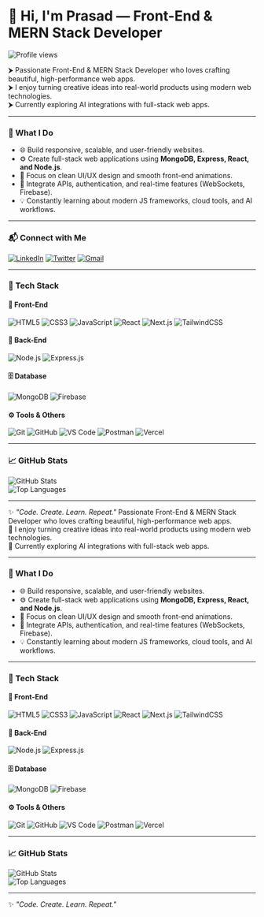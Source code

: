 # 👋 Hi, I'm Prasad — Front-End & MERN Stack Developer

![Profile views](https://komarev.com/ghpvc/?username=YourGitHubUsername&label=Profile%20views&color=0e75b6&style=flat)

⮞ Passionate Front-End & MERN Stack Developer who loves crafting beautiful, high-performance web apps.  
⮞ I enjoy turning creative ideas into real-world products using modern web technologies.  
⮞ Currently exploring AI integrations with full-stack web apps.  

---

### 🧠 What I Do

- 🌐 Build responsive, scalable, and user-friendly websites.  
- ⚙️ Create full-stack web applications using **MongoDB, Express, React, and Node.js**.  
- 🎨 Focus on clean UI/UX design and smooth front-end animations.  
- 🧩 Integrate APIs, authentication, and real-time features (WebSockets, Firebase).  
- 💡 Constantly learning about modern JS frameworks, cloud tools, and AI workflows.  

---

### 📬 Connect with Me

[![LinkedIn](https://img.shields.io/badge/LinkedIn-0A66C2?style=for-the-badge&logo=linkedin&logoColor=white)](https://linkedin.com/in/prasadborase)
[![Twitter](https://img.shields.io/badge/Twitter-1DA1F2?style=for-the-badge&logo=twitter&logoColor=white)](https://twitter.com/@prad_8)
[![Gmail](https://img.shields.io/badge/Gmail-D14836?style=for-the-badge&logo=gmail&logoColor=white)](mailto:prasadborse433@gmail.com)

---

### 🧰 Tech Stack

#### 🚀 Front-End
![HTML5](https://img.shields.io/badge/HTML5-E34F26?style=for-the-badge&logo=html5&logoColor=white)
![CSS3](https://img.shields.io/badge/CSS3-1572B6?style=for-the-badge&logo=css3&logoColor=white)
![JavaScript](https://img.shields.io/badge/JavaScript-F7DF1E?style=for-the-badge&logo=javascript&logoColor=black)
![React](https://img.shields.io/badge/React-20232A?style=for-the-badge&logo=react&logoColor=61DAFB)
![Next.js](https://img.shields.io/badge/Next.js-000000?style=for-the-badge&logo=nextdotjs&logoColor=white)
![TailwindCSS](https://img.shields.io/badge/TailwindCSS-06B6D4?style=for-the-badge&logo=tailwindcss&logoColor=white)

#### 🧩 Back-End
![Node.js](https://img.shields.io/badge/Node.js-43853D?style=for-the-badge&logo=node-dot-js&logoColor=white)
![Express.js](https://img.shields.io/badge/Express.js-404D59?style=for-the-badge)

#### 🗄️ Database
![MongoDB](https://img.shields.io/badge/MongoDB-4EA94B?style=for-the-badge&logo=mongodb&logoColor=white)
![Firebase](https://img.shields.io/badge/Firebase-ffca28?style=for-the-badge&logo=firebase&logoColor=black)

#### ⚙️ Tools & Others
![Git](https://img.shields.io/badge/Git-F05033?style=for-the-badge&logo=git&logoColor=white)
![GitHub](https://img.shields.io/badge/GitHub-181717?style=for-the-badge&logo=github&logoColor=white)
![VS Code](https://img.shields.io/badge/VSCode-0078d7?style=for-the-badge&logo=visual-studio-code&logoColor=white)
![Postman](https://img.shields.io/badge/Postman-FF6C37?style=for-the-badge&logo=postman&logoColor=white)
![Vercel](https://img.shields.io/badge/Vercel-000000?style=for-the-badge&logo=vercel&logoColor=white)

---

### 📈 GitHub Stats

![GitHub Stats](https://github-readme-stats.vercel.app/api?username=prasdif&show_icons=true&theme=tokyonight)  
![Top Languages](https://github-readme-stats.vercel.app/api/top-langs/?username=prasdif&layout=compact&theme=tokyonight)

---

✨ *"Code. Create. Learn. Repeat."*
 Passionate Front-End & MERN Stack Developer who loves crafting beautiful, high-performance web apps.  
🚀 I enjoy turning creative ideas into real-world products using modern web technologies.  
🎯 Currently exploring AI integrations with full-stack web apps.  

---

### 🧠 What I Do

- 🌐 Build responsive, scalable, and user-friendly websites.  
- ⚙️ Create full-stack web applications using **MongoDB, Express, React, and Node.js**.  
- 🎨 Focus on clean UI/UX design and smooth front-end animations.  
- 🧩 Integrate APIs, authentication, and real-time features (WebSockets, Firebase).  
- 💡 Constantly learning about modern JS frameworks, cloud tools, and AI workflows.  

---

### 🧰 Tech Stack

#### 🚀 Front-End
![HTML5](https://img.shields.io/badge/HTML5-E34F26?style=for-the-badge&logo=html5&logoColor=white)
![CSS3](https://img.shields.io/badge/CSS3-1572B6?style=for-the-badge&logo=css3&logoColor=white)
![JavaScript](https://img.shields.io/badge/JavaScript-F7DF1E?style=for-the-badge&logo=javascript&logoColor=black)
![React](https://img.shields.io/badge/React-20232A?style=for-the-badge&logo=react&logoColor=61DAFB)
![Next.js](https://img.shields.io/badge/Next.js-000000?style=for-the-badge&logo=nextdotjs&logoColor=white)
![TailwindCSS](https://img.shields.io/badge/TailwindCSS-06B6D4?style=for-the-badge&logo=tailwindcss&logoColor=white)

#### 🧩 Back-End
![Node.js](https://img.shields.io/badge/Node.js-43853D?style=for-the-badge&logo=node-dot-js&logoColor=white)
![Express.js](https://img.shields.io/badge/Express.js-404D59?style=for-the-badge)

#### 🗄️ Database
![MongoDB](https://img.shields.io/badge/MongoDB-4EA94B?style=for-the-badge&logo=mongodb&logoColor=white)
![Firebase](https://img.shields.io/badge/Firebase-ffca28?style=for-the-badge&logo=firebase&logoColor=black)

#### ⚙️ Tools & Others
![Git](https://img.shields.io/badge/Git-F05033?style=for-the-badge&logo=git&logoColor=white)
![GitHub](https://img.shields.io/badge/GitHub-181717?style=for-the-badge&logo=github&logoColor=white)
![VS Code](https://img.shields.io/badge/VSCode-0078d7?style=for-the-badge&logo=visual-studio-code&logoColor=white)
![Postman](https://img.shields.io/badge/Postman-FF6C37?style=for-the-badge&logo=postman&logoColor=white)
![Vercel](https://img.shields.io/badge/Vercel-000000?style=for-the-badge&logo=vercel&logoColor=white)

---

### 📈 GitHub Stats

![GitHub Stats](https://github-readme-stats.vercel.app/api?username=YourGitHubUsername&show_icons=true&theme=tokyonight)  
![Top Languages](https://github-readme-stats.vercel.app/api/top-langs/?username=YourGitHubUsername&layout=compact&theme=tokyonight)

---

✨ *"Code. Create. Learn. Repeat."*

